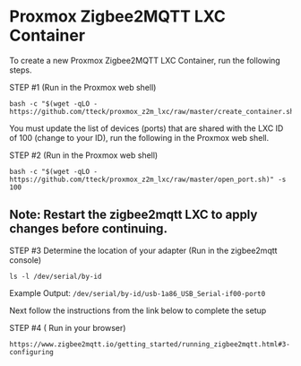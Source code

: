 # Proxmox Zigbee2MQTT LXC Container

To create a new Proxmox Zigbee2MQTT LXC Container, run the following steps.

STEP #1 (Run in the Proxmox web shell)
```
bash -c "$(wget -qLO - https://github.com/tteck/proxmox_z2m_lxc/raw/master/create_container.sh)"
```
You must update the list of devices (ports) that are shared with the LXC ID of 100 (change to your ID), run the following in the Proxmox web shell.

STEP #2 (Run in the Proxmox web shell)
```
bash -c "$(wget -qLO - https://github.com/tteck/proxmox_z2m_lxc/raw/master/open_port.sh)" -s 100
```
## Note: Restart the zigbee2mqtt LXC to apply changes before continuing.

STEP #3 Determine the location of your adapter (Run in the zigbee2mqtt console)
```
ls -l /dev/serial/by-id
```
Example Output: ```/dev/serial/by-id/usb-1a86_USB_Serial-if00-port0```

Next follow the instructions from the link below to complete the setup

STEP #4 ( Run in your browser)
```
https://www.zigbee2mqtt.io/getting_started/running_zigbee2mqtt.html#3-configuring
```

